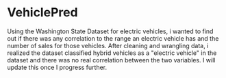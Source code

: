# VehiclePred
Using the Washington State Dataset for electric vehicles, i wanted to find out if there was any correlation to the range an electric vehicle has and the number of sales for those vehicles. After cleaning and wrangling data, i realized the dataset classified hybrid vehicles as a "electric vehicle" in the dataset and there was no real correlation between the two variables. I will update this once I progress further.
